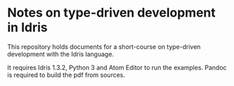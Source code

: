 # Notes on type-driven development in Idris

This repository holds documents for a short-course on type-driven
development with the Idris language.

It requires Idris 1.3.2, Python 3 and Atom Editor to run the
examples. Pandoc is required to build the pdf from sources.
